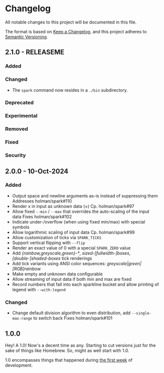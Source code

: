 # Changelog

All notable changes to this project will be documented in this file.

The format is based on [Keep a Changelog](https://keepachangelog.com/en/1.0.0/),
and this project adheres to [Semantic Versioning](https://semver.org/spec/v2.0.0.html).

## 2.1.0 - RELEASEME
### Added
### Changed
- The `spark` command now resides in a `./bin` subdirectory.
### Deprecated
### Experimental
### Removed
### Fixed
### Security

## 2.0.0 - 10-Oct-2024
### Added
- Output space and newline arguments as-is instead of suppressing them
  Addresses holman/spark#110
- Render x in input as unknown data (×)
  Cp. holman/spark#97
- Allow fixed `--min` / `--max` that overrides the auto-scaling of the input data
  Fixes holman/spark#102
- Indicate under-/overflow (when using fixed min/max) with special symbols
- Allow logarithmic scaling of input data
  Cp. holman/spark#99
- Allow customization of ticks via `SPARK_TICKS`
- Support vertical flipping with `--flip`
- Render an exact value of 0 with a special `SPARK_ZERO` value
- Add _{rainbow,greyscale,green}-*_, _sized-[fullwidth-]boxes_, _[double-]shaded-boxes_ tick renderings
- Add tick variants using ANSI color sequences: _greyscale|green|[RGB]rainbow_
- Make empty and unknown data configurable
- Allow streaming of input data if both min and max are fixed
- Record numbers that fall into each sparkline bucket and allow printing of legend with `--with-legend`
### Changed
- Change default division algorithm to even distribution, add `--single-max-range` to switch back
  Fixes holman/spark#101

## 1.0.0

Hey! A 1.0! Now's a decent time as any. Starting to cut versions just for the
sake of things like Homebrew. So, might as well start with 1.0.

1.0 encompasses things that happened during
[the first week](https://zachholman.com/posts/from-hack-to-popular-project/)
of development.
